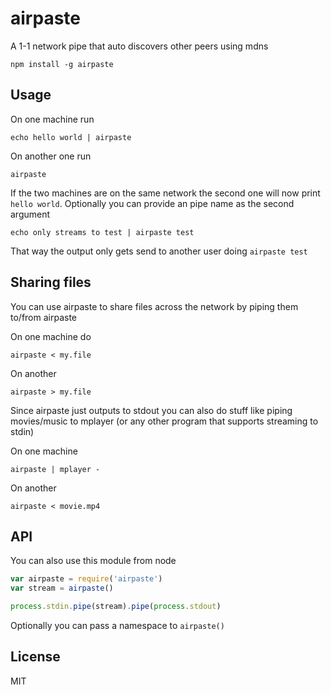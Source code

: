 # airpaste

A 1-1 network pipe that auto discovers other peers using mdns

```
npm install -g airpaste
```

## Usage

On one machine run

```
echo hello world | airpaste
```

On another one run

```
airpaste
```

If the two machines are on the same network the second one will now print `hello world`.
Optionally you can provide an pipe name as the second argument

```
echo only streams to test | airpaste test
```

That way the output only gets send to another user doing `airpaste test`

## Sharing files

You can use airpaste to share files across the network by piping them to/from airpaste

On one machine do

```
airpaste < my.file
```

On another

```
airpaste > my.file
```

Since airpaste just outputs to stdout you can also do stuff like piping movies/music to mplayer (or any other program that supports streaming to stdin)

On one machine

```
airpaste | mplayer -
```

On another

```
airpaste < movie.mp4
```

## API

You can also use this module from node

``` js
var airpaste = require('airpaste')
var stream = airpaste()

process.stdin.pipe(stream).pipe(process.stdout)
```

Optionally you can pass a namespace to `airpaste()`

## License

MIT
